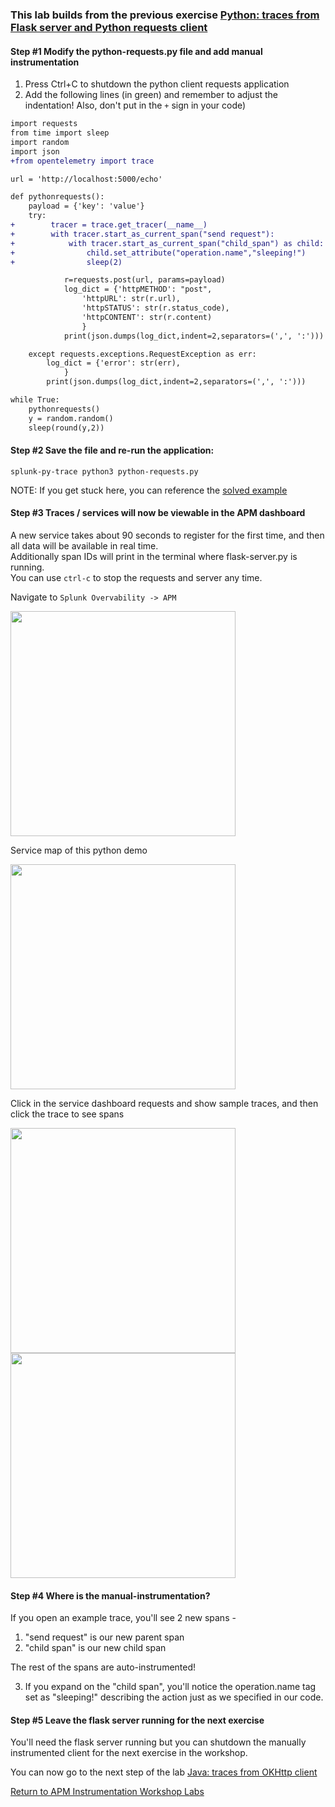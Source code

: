 ### This lab builds from the previous exercise [Python: traces from Flask server and Python requests client](../python)

#### Step #1 Modify the python-requests.py file and add manual instrumentation

1. Press Ctrl+C to shutdown the python client requests application
2. Add the following lines (in green) and remember to adjust the indentation! Also, don't put in the `+` sign in your code)

```diff
import requests
from time import sleep
import random
import json
+from opentelemetry import trace

url = 'http://localhost:5000/echo'

def pythonrequests():
    payload = {'key': 'value'}
    try:
+        tracer = trace.get_tracer(__name__)
+        with tracer.start_as_current_span("send request"):
+            with tracer.start_as_current_span("child_span") as child:
+                child.set_attribute("operation.name","sleeping!")
+                sleep(2)

            r=requests.post(url, params=payload)
            log_dict = {'httpMETHOD': "post",
                'httpURL': str(r.url),
                'httpSTATUS': str(r.status_code),
                'httpCONTENT': str(r.content)
                }
            print(json.dumps(log_dict,indent=2,separators=(',', ':')))

    except requests.exceptions.RequestException as err:
        log_dict = {'error': str(err),
            }
        print(json.dumps(log_dict,indent=2,separators=(',', ':')))

while True:
    pythonrequests()
    y = random.random()
    sleep(round(y,2))
```

#### Step #2 Save the file and re-run the application:

```
splunk-py-trace python3 python-requests.py
```

NOTE: If you get stuck here, you can reference the [solved example](./python-requests-solved.py)

#### Step #3 Traces / services will now be viewable in the APM dashboard

A new service takes about 90 seconds to register for the first time, and then all data will be available in real time.  
Additionally span IDs will print in the terminal where flask-server.py is running.  
You can use `ctrl-c` to stop the requests and server any time.  

Navigate to `Splunk Overvability -> APM`  

<img src="../assets/07-apm.png" width="360"> 

Service map of this python demo  

<img src="../assets/08-python.png" width="360"> 

Click in the service dashboard requests and show sample traces, and then click the trace to see spans 

<img src="../assets/09-pythontraces.png" width="360">  
<img src="../assets/10-pythonspans.png" width="360">  

#### Step #4 Where is the manual-instrumentation?

If you open an example trace, you'll see 2 new spans - 
1. "send request" is our new parent span
2. "child span" is our new child span

The rest of the spans are auto-instrumented! 

3. If you expand on the "child span", you'll notice the operation.name tag set as "sleeping!" describing 
the action just as we specified in our code.


#### Step #5 Leave the flask server running for the next exercise

You'll need the flask server running but you can shutdown the manually instrumented client for the next exercise in the workshop.  

You can now go to the next step of the lab [Java: traces from OKHttp client](../java)

[Return to APM Instrumentation Workshop Labs](../workshop-steps/3-workshop-labs.md)
